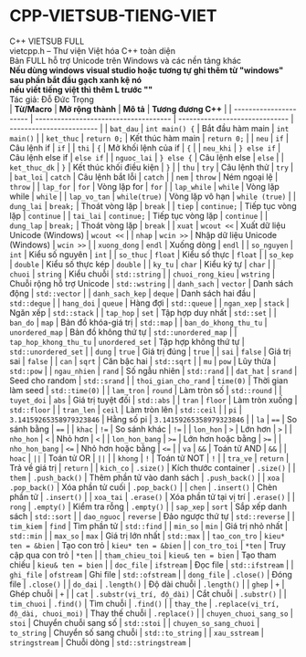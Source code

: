 # CPP-VIETSUB-TIENG-VIET  
C++ VIETSUB FULL  
vietcpp.h – Thư viện Việt hóa C++ toàn diện  
Bản FULL hỗ trợ Unicode trên Windows và các nền tảng khác  
**Nếu dùng windows visual studio hoặc tương tự ghi thêm từ "windows" sau phần bắt đầu gạch xanh kệ nó**  
**nếu viết tiếng việt thì thêm L trước ""**  
Tác giả: Đỗ Đức Trọng  
| **Từ/Macro**           | **Mở rộng thành**                     | **Mô tả**                      | **Tương đương C++**      |
| ---------------------- | ------------------------------------- | ------------------------------ | ------------------------ |
| `bat_dau`              | `int main() {`                        | Bắt đầu hàm main               | `int main()`             |
| `ket_thuc`             | `return 0;`                           | Kết thúc hàm main              | `return 0;`              |
| `neu`                  | `if`                                  | Câu lệnh if                    | `if`                     |
| `thi`                  | `{`                                   | Mở khối lệnh của if            | `{`                      |
| `neu_khi`              | `} else if`                           | Câu lệnh else if               | `else if`                |
| `nguoc_lai`            | `} else {`                            | Câu lệnh else                  | `else`                   |
| `ket_thuc_dk`          | `}`                                   | Kết thúc khối điều kiện        | `}`                      |
| `thu`                  | `try`                                 | Câu lệnh thử                   | `try`                    |
| `bat_loi`              | `catch`                               | Câu lệnh bắt lỗi               | `catch`                  |
| `nem`                  | `throw`                               | Ném ngoại lệ                   | `throw`                  |
| `lap_for`              | `for`                                 | Vòng lặp for                   | `for`                    |
| `lap_while`            | `while`                               | Vòng lặp while                 | `while`                  |
| `lap_vo_tan`           | `while(true)`                         | Vòng lặp vô hạn                | `while (true)`           |
| `dung_lai`             | `break;`                              | Thoát vòng lặp                 | `break`                  |
| `tiep`                 | `continue;`                           | Tiếp tục vòng lặp              | `continue`               |
| `tai_lai`              | `continue;`                           | Tiếp tục vòng lặp              | `continue`               |
| `dung_lap`             | `break;`                              | Thoát vòng lặp                 | `break`                  |
| `xuat`                 | `wcout <<`                            | Xuất dữ liệu Unicode (Windows) | `wcout <<`               |
| `nhap`                 | `wcin >>`                             | Nhập dữ liệu Unicode (Windows) | `wcin >>`                |
| `xuong_dong`           | `endl`                                | Xuống dòng                     | `endl`                   |
| `so_nguyen`            | `int`                                 | Kiểu số nguyên                 | `int`                    |
| `so_thuc`              | `float`                               | Kiểu số thực                   | `float`                  |
| `so_kep`               | `double`                              | Kiểu số thực kép               | `double`                 |
| `ky_tu`                | `char`                                | Kiểu ký tự                     | `char`                   |
| `chuoi`                | `string`                              | Kiểu chuỗi                     | `std::string`            |
| `chuoi_rong_kieu`      | `wstring`                             | Chuỗi rộng hỗ trợ Unicode      | `std::wstring`           |
| `danh_sach`            | `vector`                              | Danh sách động                 | `std::vector`            |
| `danh_sach_kep`        | `deque`                               | Danh sách hai đầu              | `std::deque`             |
| `hang_doi`             | `queue`                               | Hàng đợi                       | `std::queue`             |
| `ngan_xep`             | `stack`                               | Ngăn xếp                       | `std::stack`             |
| `tap_hop`              | `set`                                 | Tập hợp duy nhất               | `std::set`               |
| `ban_do`               | `map`                                 | Bản đồ khóa-giá trị            | `std::map`               |
| `ban_do_khong_thu_tu`  | `unordered_map`                       | Bản đồ không thứ tự            | `std::unordered_map`     |
| `tap_hop_khong_thu_tu` | `unordered_set`                       | Tập hợp không thứ tự           | `std::unordered_set`     |
| `dung`                 | `true`                                | Giá trị đúng                   | `true`                   |
| `sai`                  | `false`                               | Giá trị sai                    | `false`                  |
| `can`                  | `sqrt`                                | Căn bậc hai                    | `std::sqrt`              |
| `mu`                   | `pow`                                 | Lũy thừa                       | `std::pow`               |
| `ngau_nhien`           | `rand`                                | Số ngẫu nhiên                  | `std::rand`              |
| `dat_hat`              | `srand`                               | Seed cho random                | `std::srand`             |
| `thoi_gian_cho_rand`   | `time(0)`                             | Thời gian làm seed             | `std::time(0)`           |
| `lam_tron`             | `round`                               | Làm tròn số                    | `std::round`             |
| `tuyet_doi`            | `abs`                                 | Giá trị tuyệt đối              | `std::abs`               |
| `tran`                 | `floor`                               | Làm tròn xuống                 | `std::floor`             |
| `tran_len`             | `ceil`                                | Làm tròn lên                   | `std::ceil`              |
| `pi`                   | `3.14159265358979323846`              | Hằng số pi                     | `3.14159265358979323846` |
| `la`                   | `==`                                  | So sánh bằng                   | `==`                     |
| `khac`                 | `!=`                                  | So sánh khác                   | `!=`                     |
| `lon_hon`              | `>`                                   | Lớn hơn                        | `>`                      |
| `nho_hon`              | `<`                                   | Nhỏ hơn                        | `<`                      |
| `lon_hon_bang`         | `>=`                                  | Lớn hơn hoặc bằng              | `>=`                     |
| `nho_hon_bang`         | `<=`                                  | Nhỏ hơn hoặc bằng              | `<=`                     |
| `va`                   | `&&`                                  | Toán tử AND                    | `&&`                     |
| `hoac`                 | <code>\|\|</code>                     | Toán tử OR                     | <code>\|\|</code>        |
| `khong`                | `!`                                   | Toán tử NOT                    | `!`                      |
| `tra_ve`               | `return`                              | Trả về giá trị                 | `return`                 |
| `kich_co`              | `.size()`                             | Kích thước container           | `.size()`                |
| `them`                 | `.push_back()`                        | Thêm phần tử vào danh sách     | `.push_back()`           |
| `xoa`                  | `.pop_back()`                         | Xóa phần tử cuối               | `.pop_back()`            |
| `chen`                 | `.insert()`                           | Chèn phần tử                   | `.insert()`              |
| `xoa_tai`              | `.erase()`                            | Xóa phần tử tại vị trí         | `.erase()`               |
| `rong`                 | `.empty()`                            | Kiểm tra rỗng                  | `.empty()`               |
| `sap_xep`              | `sort`                                | Sắp xếp danh sách              | `std::sort`              |
| `dao_nguoc`            | `reverse`                             | Đảo ngược thứ tự               | `std::reverse`           |
| `tim_kiem`             | `find`                                | Tìm phần tử                    | `std::find`              |
| `min_so`               | `min`                                 | Giá trị nhỏ nhất               | `std::min`               |
| `max_so`               | `max`                                 | Giá trị lớn nhất               | `std::max`               |
| `tao_con_tro`          | `kieu* ten = &bien`                   | Tạo con trỏ                    | `kieu* ten = &bien`      |
| `con_tro_toi`          | `*ten`                                | Truy cập qua con trỏ           | `*ten`                   |
| `tham_chieu_toi`       | `kieu& ten = bien`                    | Tạo tham chiếu                 | `kieu& ten = bien`       |
| `doc_file`             | `ifstream`                            | Đọc file                       | `std::ifstream`          |
| `ghi_file`             | `ofstream`                            | Ghi file                       | `std::ofstream`          |
| `dong_file`            | `.close()`                            | Đóng file                      | `.close()`               |
| `do_dai`               | `.length()`                           | Độ dài chuỗi                   | `.length()`              |
| `ghep`                 | `+`                                   | Ghép chuỗi                     | `+`                      |
| `cat`                  | `.substr(vị_trí, độ_dài)`             | Cắt chuỗi                      | `.substr()`              |
| `tim_chuoi`            | `.find()`                             | Tìm chuỗi                      | `.find()`                |
| `thay_the`             | `.replace(vị_trí, độ_dài, chuoi_moi)` | Thay thế chuỗi                 | `.replace()`             |
| `chuyen_chuoi_sang_so` | `stoi`                                | Chuyển chuỗi sang số           | `std::stoi`              |
| `chuyen_so_sang_chuoi` | `to_string`                           | Chuyển số sang chuỗi           | `std::to_string`         |
| `xau_sstream`          | `stringstream`                        | Chuỗi dòng                     | `std::stringstream`      |
